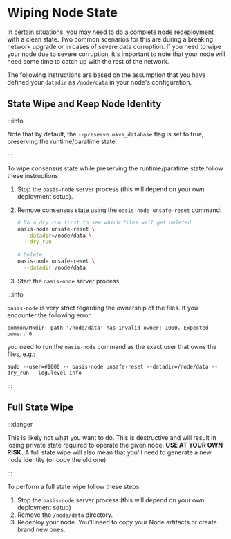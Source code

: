 # Wiping Node State

In certain situations, you may need to do a complete node redeployment with a
clean state. Two common scenarios for this are during a breaking network upgrade
or in cases of severe data corruption. If you need to wipe your node due to
severe corruption, it's important to note that your node will need some time to
catch up with the rest of the network.

The following instructions are based on the assumption that you have defined
your `datadir` as `/node/data` in your node's configuration.

## State Wipe and Keep Node Identity

:::info

Note that by default, the `--preserve.mkvs_database` flag is set to true,
preserving the runtime/paratime state.

:::

To wipe consensus state while preserving the runtime/paratime state follow
these instructions:

1. Stop the `oasis-node` server process (this will depend on your own deployment
setup).
2. Remove consensus state using the `oasis-node unsafe-reset` command:

    ```bash
    # Do a dry run first to see which files will get deleted.
    oasis-node unsafe-reset \
      --datadir=/node/data \
      --dry_run
      
    # Delete.
    oasis-node unsafe-reset \
      --datadir /node/data
    ```
3. Start the `oasis-node` server process.

:::info

`oasis-node` is very strict regarding the ownership of the files. If you
encounter the following error:

```
common/Mkdir: path '/node/data' has invalid owner: 1000. Expected owner: 0
```

you need to run the `oasis-node` command as the exact user that owns the files,
e.g.:

```
sudo --user=#1000 -- oasis-node unsafe-reset --datadir=/node/data --dry_run --log.level info
```

:::

## Full State Wipe

:::danger

This is likely not what you want to do. This is destructive and will result in
losing private state required to operate the given node. **USE AT YOUR OWN
RISK.** A full state wipe will also mean that you'll need to generate a new node
identity (or copy the old one).

:::

To perform a full state wipe follow these steps:

1. Stop the `oasis-node` server process (this will depend on your own deployment
setup)
2. Remove the `/node/data` directory.
3. Redeploy your node. You'll need to copy your Node artifacts or create brand
new ones.
